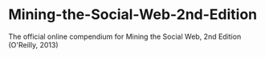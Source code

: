 Mining-the-Social-Web-2nd-Edition
=================================

The official online compendium for Mining the Social Web, 2nd Edition (O'Reilly, 2013)
